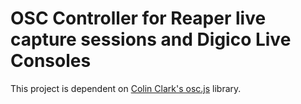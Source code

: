 # OSC Controller for Reaper live capture sessions and Digico Live Consoles

This project is dependent on [Colin Clark's osc.js](https://github.com/colinbdclark/osc.js) library.  
